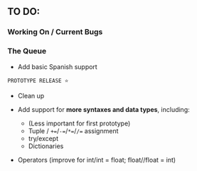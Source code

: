 ## TO DO:
### Working On / Current Bugs

### The Queue
* Add basic Spanish support

`PROTOTYPE RELEASE ⭐`
* Clean up

* Add support for **more syntaxes and data types**, including:
  * (Less important for first prototype)
  * Tuple / `+=`/`-=`/`*=`/`/=` assignment
  * try/except
  * Dictionaries
* Operators (improve for int/int = float; float//float = int)